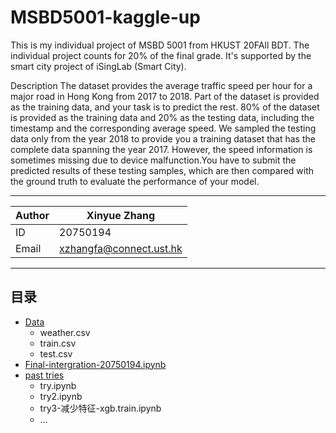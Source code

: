 MSBD5001-kaggle-up
===========================
This is my individual project of MSBD 5001 from HKUST 20FAll BDT. 
The individual project counts for 20% of the final grade. It's supported by the smart city project of iSingLab (Smart City).

Description
The dataset provides the average traffic speed per hour for a major road in Hong Kong from 2017 to 2018. Part of the dataset is provided as the training data, and your task is to predict the rest. 80% of the dataset is provided as the training data and 20% as the testing data, including the timestamp and the corresponding average speed. We sampled the testing data only from the year 2018 to provide you a training dataset that has the complete data spanning the year 2017. However, the speed information is sometimes missing due to device malfunction.You have to submit the predicted results of these testing samples, which are then compared with the ground truth to evaluate the performance of your model.

****
	
|Author|Xinyue Zhang|
|---|---
|ID|20750194
|Email|xzhangfa@connect.ust.hk


****
## 目录
* [Data](#横线)
    * weather.csv   
    * train.csv
    * test.csv
* [Final-intergration-20750194.ipynb](#标题)
* [past tries](#文本)
    * try.ipynb
    * try2.ipynb
    * try3-减少特征-xgb.train.ipynb
    * ...

